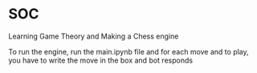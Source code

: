 # SOC
Learning Game Theory and Making a Chess engine

To run the engine, run the main.ipynb file and for each move and to play, you have to write the move in the box and bot responds

